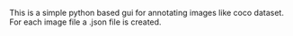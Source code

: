 This is a simple python based gui for annotating images like coco dataset. For each image file a .json file is created.
